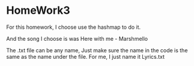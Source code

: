 # HomeWork3
For this homework, I choose use the hashmap to do it.



And the song I choose is was Here with me - Marshmello



The .txt file can be any name, Just make sure the name in the code is the same as the name under the file. For me, I just name it Lyrics.txt
